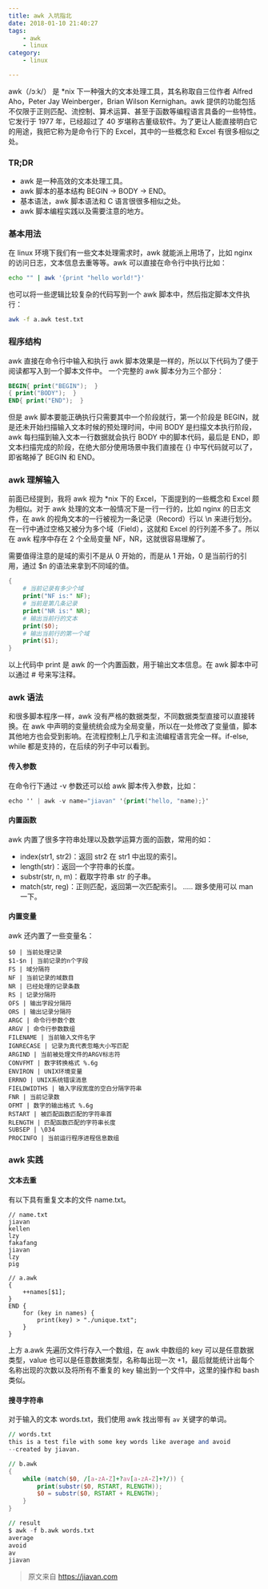 ```yaml
---
title: awk 入坑指北
date: 2018-01-10 21:40:27
tags:
	- awk
	- linux
category:
	- linux

---
```


awk（/ɔːk/） 是 *nix 下一种强大的文本处理工具，其名称取自三位作者 Alfred Aho，Peter Jay Weinberger，Brian Wilson Kernighan。awk 提供的功能包括不仅限于正则匹配、流控制、算术运算、甚至于函数等编程语言具备的一些特性。它发行于 1977 年，已经超过了 40 岁堪称古董级软件。为了更让人能直接明白它的用途，我把它称为是命令行下的 Excel，其中的一些概念和 Excel 有很多相似之处。

### TR;DR
- awk 是一种高效的文本处理工具。
- awk 脚本的基本结构 BEGIN -> BODY -> END。
- 基本语法，awk 脚本语法和 C 语言很很多相似之处。
- awk 脚本编程实践以及需要注意的地方。

### 基本用法
在 linux 环境下我们有一些文本处理需求时，awk 就能派上用场了，比如 nginx 的访问日志，文本信息去重等等。awk 可以直接在命令行中执行比如：
```bash
echo "" | awk '{print "hello world!"}'
```
也可以将一些逻辑比较复杂的代码写到一个 awk 脚本中，然后指定脚本文件执行：
```bash
awk -f a.awk test.txt
```

### 程序结构
awk 直接在命令行中输入和执行 awk 脚本效果是一样的，所以以下代码为了便于阅读都写入到一个脚本文件中。
一个完整的 awk 脚本分为三个部分：
```awk
BEGIN{ print("BEGIN");  }
{ print("BODY");  }
END{ print("END");  }
```
但是 awk 脚本要能正确执行只需要其中一个阶段就行，第一个阶段是 BEGIN，就是还未开始扫描输入文本时候的预处理时间，中间 BODY 是扫描文本执行阶段，awk 每扫描到输入文本一行数据就会执行 BODY 中的脚本代码，最后是 END，即文本扫描完成的阶段，在绝大部分使用场景中我们直接在 {} 中写代码就可以了，即省略掉了 BEGIN 和 END。

### awk 理解输入
前面已经提到，我将 awk 视为 *nix 下的 Excel，下面提到的一些概念和 Excel 颇为相似。对于 awk 处理的文本一般情况下是一行一行的，比如 nginx 的日志文件，在 awk 的视角文本的一行被视为一条记录（Record）行以 \n 来进行划分。在一行中通过空格又被分为多个域（Field），这就和 Excel 的行列差不多了。所以在 awk 程序中存在 2 个全局变量 NF，NR，这就很容易理解了。

需要值得注意的是域的索引不是从 0 开始的，而是从 1 开始，0 是当前行的引用，通过 $n 的语法来拿到不同域的值。
```awk
{
    # 当前记录有多少个域
    print("NF is:" NF);
    # 当前是第几条记录
    print("NR is:" NR);
    # 输出当前行的文本
    print($0);
    # 输出当前行的第一个域
    print($1);
}
```
以上代码中 print 是 awk 的一个内置函数，用于输出文本信息。在 awk 脚本中可以通过 # 号来写注释。

### awk 语法
和很多脚本程序一样，awk 没有严格的数据类型，不同数据类型直接可以直接转换。在 awk 中声明的变量统统会成为全局变量，所以在一处修改了变量值，脚本其他地方也会受到影响。在流程控制上几乎和主流编程语言完全一样。if-else, while 都是支持的，在后续的列子中可以看到。

#### 传入参数
在命令行下通过 -v 参数还可以给 awk 脚本传入参数，比如：
```awk
echo '' | awk -v name="jiavan" '{print("hello, "name);}'
```

#### 内置函数
awk 内置了很多字符串处理以及数学运算方面的函数，常用的如：
- index(str1, str2)：返回 str2 在 str1 中出现的索引。
- length(str)：返回一个字符串的长度。
- substr(str, n, m)：截取字符串 str 的子串。
- match(str, reg)：正则匹配，返回第一次匹配索引。
.....
跟多使用可以 man 一下。

#### 内置变量
awk 还内置了一些变量名：
```
$0 | 当前处理记录
$1-$n | 当前记录的n个字段
FS | 域分隔符
NF | 当前记录的域数目
NR | 已经处理的记录条数
RS | 记录分隔符
OFS | 输出字段分隔符
ORS | 输出记录分隔符
ARGC | 命令行参数个数
ARGV | 命令行参数数组
FILENAME | 当前输入文件名字
IGNRECASE | 记录为真代表忽略大小写匹配
ARGIND | 当前被处理文件的ARGV标志符
CONVFMT | 数字转换格式 %.6g
ENVIRON | UNIX环境变量
ERRNO | UNIX系统错误消息
FIELDWIDTHS | 输入字段宽度的空白分隔字符串
FNR	| 当前记录数
OFMT | 数字的输出格式 %.6g
RSTART | 被匹配函数匹配的字符串首
RLENGTH | 匹配函数匹配的字符串长度
SUBSEP | \034
PROCINFO | 当前运行程序进程信息数组
```

### awk 实践
#### 文本去重
有以下具有重复文本的文件 name.txt。
```
// name.txt
jiavan
kellen
lzy
fakafang
jiavan
lzy
pig

// a.awk
{
    ++names[$1];
}
END {
    for (key in names) {
        print(key) > "./unique.txt";
    }
}
```
上方 a.awk 先遍历文件行存入一个数组，在 awk 中数组的 key 可以是任意数据类型，value 也可以是任意数据类型，名称每出现一次 +1，最后就能统计出每个名称出现的次数以及将所有不重复的 key 输出到一个文件中，这里的操作和 bash 类似。

#### 搜寻字符串
对于输入的文本 words.txt，我们使用 awk 找出带有 `av` 关键字的单词。
```awk
// words.txt
this is a test file with some key words like average and avoid
--created by jiavan.

// b.awk
{
    while (match($0, /[a-zA-Z]+?av[a-zA-Z]+?/)) {
        print(substr($0, RSTART, RLENGTH));
        $0 = substr($0, RSTART + RLENGTH);
    }
}

// result
$ awk -f b.awk words.txt
average
avoid
av
jiavan
```
> 原文来自 https://jiavan.com